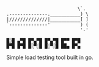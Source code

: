```
                          \`. 
.--------------.___________) \
|//////////////|___________[ ]
`--------------'           ) (
                           '-'

█░█ ▄▀█ █▀▄▀█ █▀▄▀█ █▀▀ █▀█
█▀█ █▀█ █░▀░█ █░▀░█ ██▄ █▀▄
```
Simple load testing tool built in go.
